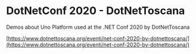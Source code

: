 # DotNetConf 2020 - DotNetToscana
Demos about Uno Platform used at the .NET Conf 2020 by DotNetToscana

[https://www.dotnettoscana.org/eventi/net-conf-2020-by-dotnettoscana/](https://www.dotnettoscana.org/eventi/net-conf-2020-by-dotnettoscana/)
